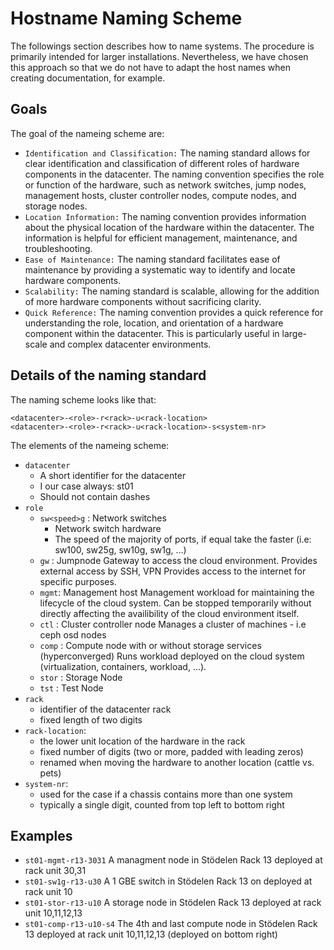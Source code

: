# Hostname Naming Scheme

The followings section describes how to name systems.
The procedure is primarily intended for larger installations.
Nevertheless, we have chosen this approach so that we do not have to adapt the host names when creating documentation, for example.

## Goals

The goal of the nameing scheme are:

- `Identification and Classification:` The naming standard allows for clear identification and classification of different roles of hardware components in the datacenter.
  The naming convention specifies the role or function of the hardware, such as network switches, jump nodes, management hosts, cluster controller nodes, compute nodes, and storage nodes.
- `Location Information:` The naming convention provides information about the physical location of the hardware within the datacenter.
  The information is helpful for efficient management, maintenance, and troubleshooting.
- `Ease of Maintenance:` The naming standard facilitates ease of maintenance by providing a systematic way to identify and locate hardware components.
- `Scalability:` The naming standard is scalable, allowing for the addition of more hardware components without sacrificing clarity.
- `Quick Reference:` The naming convention provides a quick reference for understanding the role, location, and orientation
  of a hardware component within the datacenter. This is particularly useful in large-scale and complex datacenter environments.

## Details of the naming standard

The naming scheme looks like that:

```
<datacenter>-<role>-r<rack>-u<rack-location>
<datacenter>-<role>-r<rack>-u<rack-location>-s<system-nr>
```

The elements of the nameing scheme:

* `datacenter`
  * A short identifier for the datacenter
  * I our case always: st01
  * Should not contain dashes
* `role`
  * `sw<speed>g` : Network switches
    * Network switch hardware
    * The speed of the majority of ports, if equal take the faster
      (i.e: sw100, sw25g, sw10g, sw1g, ...)
  * `gw` : Jumpnode
    Gateway to access the cloud environment. Provides external access by SSH, VPN
    Provides access to the internet for specific purposes.
  * `mgmt`: Management host
    Management workload for maintaining the lifecycle of the cloud system.
    Can be stopped temporarily without directly affecting the availibility of the cloud environment itself.
  * `ctl` : Cluster controller node
    Manages a cluster of machines - i.e ceph osd nodes
  * `comp` : Compute node with or without storage services (hyperconverged)
    Runs workload deployed on the cloud system (virtualization, containers, workload, ...).
  * `stor` : Storage Node
  * `tst` : Test Node
* `rack`
  * identifier of the datacenter rack
  * fixed length of two digits
* `rack-location`:
  * the lower unit location of the hardware in the rack
  * fixed number of digits (two or more, padded with leading zeros)
  * renamed when moving the hardware to another location (cattle vs. pets)
* `system-nr`:
  * used for the case if a chassis contains more than one system
  * typically a single digit, counted from top left to bottom right

## Examples

  * `st01-mgmt-r13-3031`
    A managment node in Stödelen Rack 13 deployed at rack unit 30,31
  * `st01-sw1g-r13-u30`
    A 1 GBE switch in Stödelen Rack 13 on deployed at rack unit 10 
  * `st01-stor-r13-u10`
    A storage node in Stödelen Rack 13 deployed at rack unit 10,11,12,13
  * `st01-comp-r13-u10-s4`
    The 4th and last compute node in Stödelen Rack 13 deployed at rack unit 10,11,12,13
    (deployed on bottom right)
